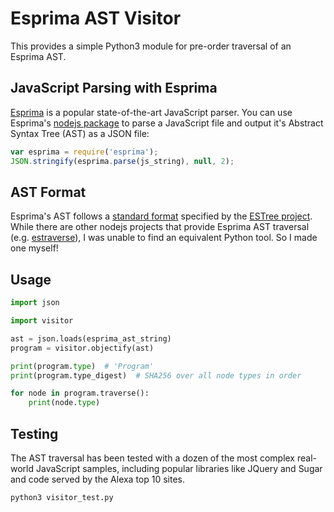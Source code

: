 # Esprima AST Visitor

This provides a simple Python3 module for pre-order traversal of an Esprima AST.

## JavaScript Parsing with Esprima
[Esprima](http://esprima.org/) is a popular state-of-the-art JavaScript parser.
You can use Esprima's [nodejs package](https://www.npmjs.com/package/esprima)
to parse a JavaScript file and output it's Abstract Syntax Tree (AST) as a JSON file:

```javascript
var esprima = require('esprima');
JSON.stringify(esprima.parse(js_string), null, 2);
```

## AST Format
Esprima's AST follows a [standard format](https://github.com/estree/estree/blob/master/es5.md) specified by the [ESTree project](https://github.com/estree/estree).
While there are other nodejs projects that provide Esprima AST traversal
(e.g. [estraverse](https://github.com/estools/estraverse)), I was unable
to find an equivalent Python tool. So I made one myself!

## Usage
```python
import json

import visitor

ast = json.loads(esprima_ast_string)
program = visitor.objectify(ast)

print(program.type)  # 'Program'
print(program.type_digest)  # SHA256 over all node types in order

for node in program.traverse():
	print(node.type)
```

## Testing
The AST traversal has been tested with a dozen of the most complex real-world
JavaScript samples, including popular libraries like JQuery and Sugar and code
served by the Alexa top 10 sites.

`python3 visitor_test.py`